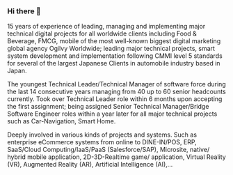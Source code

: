 ### Hi there 👋

15 years of experience of leading, managing and implementing major technical digital projects
for all worldwide clients including Food & Beverage, FMCG, mobile of the most well-known
biggest digital marketing global agency Ogilvy Worldwide; leading major technical projects,
smart system development and implementation following CMMI level 5 standards for several of
the largest Japanese Clients in automobile industry based in Japan.

The youngest Technical Leader/Technical Manager of software force during the last 14
consecutive years managing from 40 up to 60 senior headcounts currently. Took over Technical
Leader role within 6 months upon accepting the first assignment; being assigned Senior
Technical Manager/Bridge Software Engineer roles within a year later for all major technical
projects such as Car-Navigation, Smart Home.

Deeply involved in various kinds of projects and systems. Such as enterprise eCommerce
systems from online to DINE-IN/POS, ERP, SaaS/Cloud Computing/IaaS/PaaS (Salesforce/SAP),
Microsite, native/ hybrid mobile application, 2D-3D-Realtime game/ application, Virtual Reality
(VR), Augmented Reality (AR), Artificial Intelligence (AI),…

<!--
**Smilefounder/Smilefounder** is a ✨ _special_ ✨ repository because its `README.md` (this file) appears on your GitHub profile.

Here are some ideas to get you started:

- 🔭 I’m currently working on ...
- 🌱 I’m currently learning ...
- 👯 I’m looking to collaborate on ...
- 🤔 I’m looking for help with ...
- 💬 Ask me about ...
- 📫 How to reach me: ...
- 😄 Pronouns: ...
- ⚡ Fun fact: ...
-->
